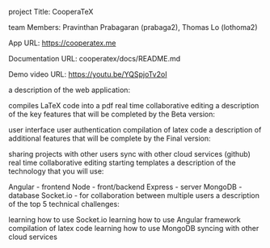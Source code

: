 project Title: CooperaTeX

team Members: Pravinthan Prabagaran (prabaga2), Thomas Lo (lothoma2)

App URL: https://cooperatex.me

Documentation URL: cooperatex/docs/README.md

Demo video URL: https://youtu.be/YQSpjoTv2oI

a description of the web application:

compiles LaTeX code into a pdf
real time collaborative editing
a description of the key features that will be completed by the Beta version:

user interface
user authentication
compilation of latex code
a description of additional features that will be complete by the Final version:

sharing projects with other users
sync with other cloud services (github)
real time collaborative editing
starting templates
a description of the technology that you will use:

Angular - frontend
Node - front/backend
Express - server
MongoDB - database
Socket.io - for collaboration between multiple users
a description of the top 5 technical challenges:

learning how to use Socket.io
learning how to use Angular framework
compilation of latex code
learning how to use MongoDB
syncing with other cloud services